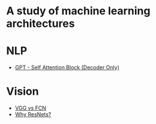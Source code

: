 # A study of machine learning architectures

# NLP
- [GPT - Self Attention Block (Decoder Only)](./gpt_self_attention.ipynb)

# Vision
- [VGG vs FCN](./vgg_vs_fcn.ipynb)
- [Why ResNets?](./why_resnet.ipynb)
